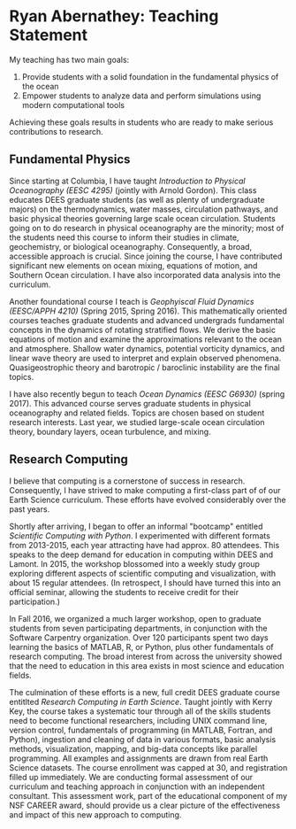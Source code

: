 # Ryan Abernathey: Teaching Statement #

My teaching has two main goals:

1. Provide students with a solid foundation in the fundamental physics of the ocean
1. Empower students to analyze data and perform simulations using modern computational tools

Achieving these goals results in students who are ready to make serious
contributions to research.

## Fundamental Physics

Since starting at Columbia, I have taught
_Introduction to Physical Oceanography (EESC 4295)_ (jointly with Arnold Gordon).
This class educates DEES graduate students (as well as plenty of undergraduate
majors) on the thermodynamics, water masses, circulation pathways, and basic
physical theories governing large scale ocean circulation.
Students going on to do research in physical oceanography are the minority;
most of the students need this course to inform their studies in climate,
geochemistry, or biological oceanography.
Consequently, a broad, accessible approach is crucial.
Since joining the course, I have contributed significant new elements on
ocean mixing, equations of motion, and Southern Ocean circulation.
I have also incorporated data analysis into the curriculum.

Another foundational course I teach is
_Geophyiscal Fluid Dynamics (EESC/APPH 4210)_ (Spring 2015, Spring 2016).
This mathematically oriented courses teaches graduate students and advanced
undergrads fundamental concepts in the dynamics of rotating stratified flows.
We derive the basic equations of motion and examine the approximations
relevant to the ocean and atmosphere.
Shallow water dynamics, potential vorticity dynamics, and linear wave theory
are used to interpret and explain observed phenomena.
Quasigeostrophic theory and barotropic / baroclinic instability are the final
topics.

I have also recently begun to teach _Ocean Dynamics (EESC G6930)_ (spring 2017).
This advanced course serves graduate students in physical oceanography and
related fields.
Topics are chosen based on student research interests.
Last year, we studied large-scale ocean circulation theory, boundary layers,
ocean turbulence, and mixing.

## Research Computing

I believe that computing is a cornerstone of success in research.
Consequently, I have strived to make computing a first-class part of of our
Earth Science curriculum. These efforts have evolved considerably over the
past years.

Shortly after arriving, I began to offer an informal "bootcamp"
entitled _Scientific Computing with Python_. I experimented with different
formats from 2013-2015, each year attracting have had approx. 80 attendees.
This speaks to the deep demand for education in computing within DEES and Lamont.
In 2015, the workshop blossomed into a weekly study group exploring different
aspects of scientific computing and visualization, with about 15 regular
attendees. (In retrospect, I should have turned this into an official seminar,
allowing the students to receive credit for their participation.)

In Fall 2016, we organized a much larger workshop, open to graduate students
from seven participating departments, in conjunction with the Software
Carpentry organization. Over 120 participants spent two days learning the
basics of MATLAB, R, or Python, plus other fundamentals of research computing.
The broad interest from across the university showed that the need to education
in this area exists in most science and education fields.

The culmination of these efforts is a new, full credit DEES graduate course
entitlted _Research Computing in Earth Science_. Taught jointly with Kerry
Key, the course takes a systematic tour through all of the skills students need
to become functional researchers, including UNIX command line, version control,
fundamentals of programming (in MATLAB, Fortran, and Python), ingestion and
cleaning of data in various formats, basic analysis methods, visualization,
mapping, and big-data concepts like parallel programming. All examples and
assignments are drawn from real Earth Science datasets. The course enrollment
was capped at 30, and registration filled up immediately. We are conducting
formal assessment of our curriculum and teaching approach in conjunction with
an independent consultant. This assessment work, part of the educational
component of my NSF CAREER award, should provide us a clear picture of the
effectiveness and impact of this new approach to computing.

